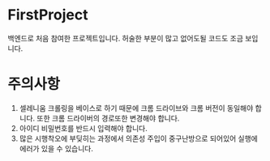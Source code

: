 # FirstProject
백엔드로 처음 참여한 프로젝트입니다. 허술한 부분이 많고 없어도될 코드도 조금 보입니다.

# 주의사항
1. 셀레니움 크롤링을 베이스로 하기 때문에 크롬 드라이브와 크롬 버전이 동일해야 합니다. 또한 크롬 드라이버의 경로또한 변경해야 합니다.
2. 아이디 비밀번호를 반드시 입력해야 합니다.
3. 많은 시행착오에 부딪히는 과정에서 의존성 주입이 중구난방으로 되어있어 실행에 에러가 있을 수 있습니다.
